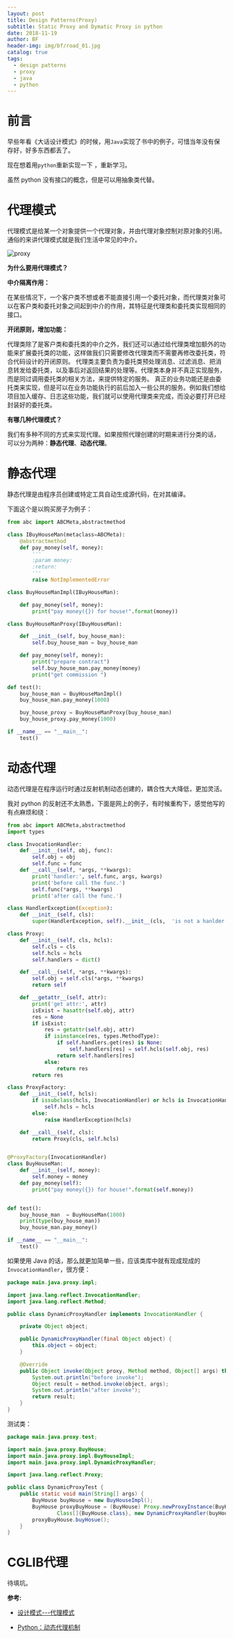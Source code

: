 ```yaml
---
layout: post
title: Design Patterns(Proxy)
subtitle: Static Proxy and Dymatic Proxy in python
date: 2018-11-19
author: BF
header-img: img/bf/road_01.jpg
catalog: true
tags:
  - design patterns
  - proxy
  - java
  - python
---
```


# 前言

早些年看《大话设计模式》的时候，用`Java`实现了书中的例子，可惜当年没有保存好，好多东西都丢了。

现在想着用`python`重新实现一下 ，重新学习。

虽然 python 没有接口的概念，但是可以用抽象类代替。

# 代理模式

代理模式是给某一个对象提供一个代理对象，并由代理对象控制对原对象的引用。通俗的来讲代理模式就是我们生活中常见的中介。

![proxy](img/post/2018/11/2018-11-19-DesignPattern-Proxy.jpg)

**为什么要用代理模式？**

**中介隔离作用：**

在某些情况下，一个客户类不想或者不能直接引用一个委托对象，而代理类对象可以在客户类和委托对象之间起到中介的作用，其特征是代理类和委托类实现相同的接口。

**开闭原则，增加功能：**

代理类除了是客户类和委托类的中介之外，我们还可以通过给代理类增加额外的功能来扩展委托类的功能，这样做我们只需要修改代理类而不需要再修改委托类，符合代码设计的开闭原则。
代理类主要负责为委托类预处理消息、过滤消息、把消息转发给委托类，以及事后对返回结果的处理等。代理类本身并不真正实现服务，而是同过调用委托类的相关方法，来提供特定的服务。
真正的业务功能还是由委托类来实现，但是可以在业务功能执行的前后加入一些公共的服务。例如我们想给项目加入缓存、日志这些功能，我们就可以使用代理类来完成，而没必要打开已经封装好的委托类。

**有哪几种代理模式？**

我们有多种不同的方式来实现代理。如果按照代理创建的时期来进行分类的话， 可以分为两种：**静态代理**、**动态代理**。

# 静态代理

静态代理是由程序员创建或特定工具自动生成源代码，在对其编译。

下面这个是以购买房子为例子：

```python
from abc import ABCMeta,abstractmethod

class IBuyHouseMan(metaclass=ABCMeta):
    @abstractmethod
    def pay_money(self, money):
        '''
        :param money:
        :return:
        '''
        raise NotImplementedError

class BuyHouseManImpl(IBuyHouseMan):

    def pay_money(self, money):
        print("pay money({}) for house!".format(money))

class BuyHouseManProxy(IBuyHouseMan):

    def __init__(self, buy_house_man):
        self.buy_house_man = buy_house_man

    def pay_money(self, money):
        print("prepare contract")
        self.buy_house_man.pay_money(money)
        print("get commission ")

def test():
    buy_house_man = BuyHouseManImpl()
    buy_house_man.pay_money(1000)

    buy_house_proxy = BuyHouseManProxy(buy_house_man)
    buy_house_proxy.pay_money(1000)

if __name__ == "__main__":
    test()
```

# 动态代理

动态代理是在程序运行时通过反射机制动态创建的，耦合性大大降低，更加灵活。

我对 python 的反射还不太熟悉，下面是网上的例子，有时候重构下，感觉他写的有点麻烦和绕：

```python
from abc import ABCMeta,abstractmethod
import types

class InvocationHandler:
    def __init__(self, obj, func):
        self.obj = obj
        self.func = func
    def __call__(self, *args, **kwargs):
        print('handler:', self.func, args, kwargs)
        print('before call the func.')
        self.func(*args, **kwargs)
        print('after call the func.')

class HandlerException(Exception):
    def __init__(self, cls):
        super(HandlerException, self).__init__(cls,  'is not a hanlder class')

class Proxy:
    def __init__(self, cls, hcls):
        self.cls = cls
        self.hcls = hcls
        self.handlers = dict()

    def __call__(self, *args, **kwargs):
        self.obj = self.cls(*args, **kwargs)
        return self

    def __getattr__(self, attr):
        print('get attr:', attr)
        isExist = hasattr(self.obj, attr)
        res = None
        if isExist:
            res = getattr(self.obj, attr)
            if isinstance(res, types.MethodType):
                if self.handlers.get(res) is None:
                    self.handlers[res] = self.hcls(self.obj, res)
                return self.handlers[res]
            else:
                return res
        return res

class ProxyFactory:
    def __init__(self, hcls):
        if issubclass(hcls, InvocationHandler) or hcls is InvocationHandler:
            self.hcls = hcls
        else:
            raise HandlerException(hcls)

    def __call__(self, cls):
        return Proxy(cls, self.hcls)


@ProxyFactory(InvocationHandler)
class BuyHouseMan:
    def __init__(self, money):
        self.money = money
    def pay_money(self):
        print("pay money({}) for house!".format(self.money))


def test():
    buy_house_man  = BuyHouseMan(1000)
    print(type(buy_house_man))
    buy_house_man.pay_money()

if __name__ == "__main__":
    test()
```

如果使用 Java 的话，那么就更加简单一些，应该类库中就有现成现成的`InvocationHandler`，很方便：

```java
package main.java.proxy.impl;

import java.lang.reflect.InvocationHandler;
import java.lang.reflect.Method;

public class DynamicProxyHandler implements InvocationHandler {

    private Object object;

    public DynamicProxyHandler(final Object object) {
        this.object = object;
    }

    @Override
    public Object invoke(Object proxy, Method method, Object[] args) throws Throwable {
        System.out.println("before invoke");
        Object result = method.invoke(object, args);
        System.out.println("after invoke");
        return result;
    }
}
```

测试类：

```java
package main.java.proxy.test;

import main.java.proxy.BuyHouse;
import main.java.proxy.impl.BuyHouseImpl;
import main.java.proxy.impl.DynamicProxyHandler;

import java.lang.reflect.Proxy;

public class DynamicProxyTest {
    public static void main(String[] args) {
        BuyHouse buyHouse = new BuyHouseImpl();
        BuyHouse proxyBuyHouse = (BuyHouse) Proxy.newProxyInstance(BuyHouse.class.getClassLoader(), new
                Class[]{BuyHouse.class}, new DynamicProxyHandler(buyHouse));
        proxyBuyHouse.buyHosue();
    }
}
```

# CGLIB代理

待填坑。

**参考:**

- [设计模式---代理模式](https://www.cnblogs.com/daniels/p/8242592.html)

- [Python：动态代理机制](https://blog.csdn.net/water_likud/article/details/80566177)
